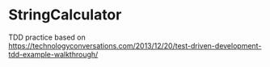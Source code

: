 # StringCalculator

TDD practice based on https://technologyconversations.com/2013/12/20/test-driven-development-tdd-example-walkthrough/
